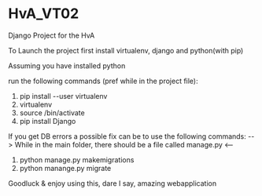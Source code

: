 # HvA_VT02
Django Project for the HvA

To Launch the project first install virtualenv, django and python(with pip)

Assuming you have installed python

run the following commands (pref while in the project file):

1) pip install --user virtualenv
2) virtualenv <name>
3) source <name>/bin/activate
4) pip install Django

If you get DB errors a possible fix can be to use the following commands:
--> While in the main folder, there should be a file called manage.py <--

1) python manage.py makemigrations
2) python manange.py migrate

Goodluck & enjoy using this, dare I say, amazing webapplication
